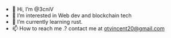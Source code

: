 - 👋 Hi, I’m @3cniV
- 👀 I’m interested in Web dev and blockchain tech
- 🌱 I’m currently learning rust.
- 📫 How to reach me .? contact me at otvincent20@gmail.com

<!---
3cniV/3cniV is a ✨ special ✨ repository because its `README.md` (this file) appears on your GitHub profile.
You can click the Preview link to take a look at your changes.
--->
